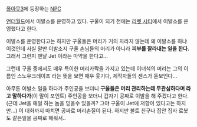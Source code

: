 [폴아웃3](%ED%8F%B4%EC%95%84%EC%9B%833.md)에 등장하는 [NPC](NPC.md)

[언더월드](%EC%96%B8%EB%8D%94%EC%9B%94%EB%93%9C.md)에서 이발소를 운영하고 있다. 구울이 되기 전에는
[리벳 시티](%EB%A6%AC%EB%B2%B3%20%EC%8B%9C%ED%8B%B0.md)에서 이발소를 운영했다고 한다.

이발소를 운영한다고는 하지만 구울들은 머리가 거의 자라지 않는데 왜 이발소를 하냐 이것인데 사실 말만 이발소지 구울 손님들의 머리가 아니라
**피부를 잘라내는 일을 한다.** 그래서 그런지 맨날 Jet 이라는 마약을 한다고...

그런데 구울 중에서도 매우 특이한 머리카락을 가지고 있는데 이녀석의 머리는 그의 이름인 스노우크레이프 라는 뜻을 보면 매우 웃기다,
제작자들의 센스가 돋보인다...  

아무튼 이발소 일을 하다가 주인공을 보더니 **구울들은 머리 관리하는데 무관심하다며 라고 말하다가**(이 말이 포인트) 주인공을 보더니
갑자기 공짜로 이발을 해 주겠다고 한다.(근데 Jet을 매일 하는 놈을 믿을수 있을까? 그야 구울이 Jet에 저항이 있다고는 하지만...)
이 대화까지 마치면 공짜로 머리손질이 된다. 하지만 볼트 친구나 집안 집사 로봇도 같은일을 공짜로 해줘서..

